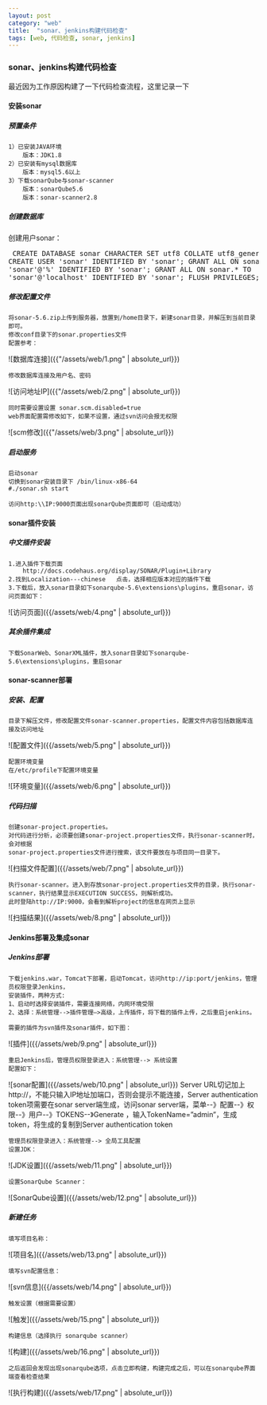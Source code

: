 ```yaml
---
layout: post
category: "web"
title:  "sonar、jenkins构建代码检查"
tags: [web, 代码检查, sonar, jenkins]
---
```


### sonar、jenkins构建代码检查

最近因为工作原因构建了一下代码检查流程，这里记录一下

#### 安装sonar  
##### 预置条件  
	1）已安装JAVA环境
		版本：JDK1.8
	2）已安装有mysql数据库
		版本：mysql5.6以上
	3）下载sonarQube与sonar-scanner
		版本：sonarQube5.6
		版本：sonar-scanner2.8

##### 创建数据库  
创建用户sonar：  
	<pre>
	CREATE DATABASE sonar CHARACTER SET utf8 COLLATE utf8_general_ci;
	CREATE USER 'sonar' IDENTIFIED BY 'sonar';
	GRANT ALL ON sonar.* TO 'sonar'@'%' IDENTIFIED BY 'sonar';
	GRANT ALL ON sonar.* TO 'sonar'@'localhost' IDENTIFIED BY 'sonar';
	FLUSH PRIVILEGES;
	</pre>

##### 修改配置文件
	将sonar-5.6.zip上传到服务器，放置到/home目录下，新建sonar目录，并解压到当前目录即可。
	修改conf目录下的sonar.properties文件
	配置参考：  

![数据库连接]({{"/assets/web/1.png" | absolute_url}})

	修改数据库连接及用户名、密码  
![访问地址IP]({{"/assets/web/2.png" | absolute_url}})

	同时需要设置设置 sonar.scm.disabled=true
	web界面配置需修改如下，如果不设置，通过svn访问会报无权限  
![scm修改]({{"/assets/web/3.png" | absolute_url}})

##### 启动服务
	启动sonar
	切换到sonar安装目录下 /bin/linux-x86-64
	#./sonar.sh start

	访问http:\\IP:9000页面出现sonarQube页面即可（启动成功）

#### sonar插件安装
##### 中文插件安装
	1.进入插件下载页面
		http://docs.codehaus.org/display/SONAR/Plugin+Library
	2.找到Localization---chinese   点击，选择相应版本对应的插件下载
	3.下载后，放入sonar目录如下sonarqube-5.6\extensions\plugins，重启sonar，访问页面如下：
![访问页面]({{/assets/web/4.png" | absolute_url}})

##### 其余插件集成
	下载SonarWeb、SonarXML插件，放入sonar目录如下sonarqube-5.6\extensions\plugins，重启sonar

#### sonar-scanner部署
##### 安装、配置
	目录下解压文件，修改配置文件sonar-scanner.properties，配置文件内容包括数据库连接及访问地址
![配置文件]({{/assets/web/5.png" | absolute_url}})

	配置环境变量
	在/etc/profile下配置环境变量
![环境变量]({{/assets/web/6.png" | absolute_url}})

##### 代码扫描
	创建sonar-project.properties。
	对代码进行分析，必须要创建sonar-project.properties文件，执行sonar-scanner时，会对根据
	sonar-project.properties文件进行搜索，该文件要放在与项目同一目录下。
![扫描文件配置]({{/assets/web/7.png" | absolute_url}})

	执行sonar-scanner。进入到存放sonar-project.properties文件的目录，执行sonar-scanner，执行结果显示EXECUTION SUCCESS，则解析成功。
	此时登陆http://IP:9000，会看到解析project的信息在网页上显示
![扫描结果]({{/assets/web/8.png" | absolute_url}})

#### Jenkins部署及集成sonar
##### Jenkins部署
	下载jenkins.war，Tomcat下部署，启动Tomcat，访问http://ip:port/jenkins，管理员权限登录Jenkins，
	安装插件，两种方式:
	1、启动时选择安装插件，需要连接网络，内网环境受限
	2、选择：系统管理-->插件管理—>高级，上传插件，将下载的插件上传，之后重启jenkins。

	需要的插件为svn插件及sonar插件，如下图：
![插件]({{/assets/web/9.png" | absolute_url}})

	重启Jenkins后，管理员权限登录进入：系统管理--> 系统设置 
	配置如下：
![sonar配置]({{/assets/web/10.png" | absolute_url}})
	Server URL切记加上http://，不能只输入IP地址加端口，否则会提示不能连接，Server authentication token项需要在sonar server端生成，访问sonar server端，菜单--》配置--》权限--》用户--》TOKENS--》Generate ，输入TokenName=”admin”，生成token，将生成的复制到Server authentication token

	管理员权限登录进入：系统管理--> 全局工具配置
	设置JDK：
![JDK设置]({{/assets/web/11.png" | absolute_url}})

	设置SonarQube Scanner：
![SonarQube设置]({{/assets/web/12.png" | absolute_url}})

##### 新建任务
	填写项目名称：
![项目名]({{/assets/web/13.png" | absolute_url}})

	填写svn配置信息：
![svn信息]({{/assets/web/14.png" | absolute_url}})

	触发设置（根据需要设置）
![触发]({{/assets/web/15.png" | absolute_url}})

	构建信息（选择执行 sonarqube scanner）
![构建]({{/assets/web/16.png" | absolute_url}})

	之后返回会发现出现sonarqube选项，点击立即构建，构建完成之后，可以在sonarqube界面端查看检查结果
![执行构建]({{/assets/web/17.png" | absolute_url}})






